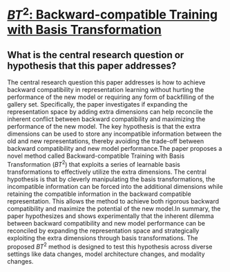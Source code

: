 # [$BT^2$: Backward-compatible Training with Basis Transformation](https://arxiv.org/abs/2211.03989)

## What is the central research question or hypothesis that this paper addresses?

 The central research question this paper addresses is how to achieve backward compatibility in representation learning without hurting the performance of the new model or requiring any form of backfilling of the gallery set. Specifically, the paper investigates if expanding the representation space by adding extra dimensions can help reconcile the inherent conflict between backward compatibility and maximizing the performance of the new model. The key hypothesis is that the extra dimensions can be used to store any incompatible information between the old and new representations, thereby avoiding the trade-off between backward compatibility and new model performance.The paper proposes a novel method called Backward-compatible Training with Basis Transformation ($BT^2$) that exploits a series of learnable basis transformations to effectively utilize the extra dimensions. The central hypothesis is that by cleverly manipulating the basis transformations, the incompatible information can be forced into the additional dimensions while retaining the compatible information in the backward compatible representation. This allows the method to achieve both rigorous backward compatibility and maximize the potential of the new model.In summary, the paper hypothesizes and shows experimentally that the inherent dilemma between backward compatibility and new model performance can be reconciled by expanding the representation space and strategically exploiting the extra dimensions through basis transformations. The proposed $BT^2$ method is designed to test this hypothesis across diverse settings like data changes, model architecture changes, and modality changes.
